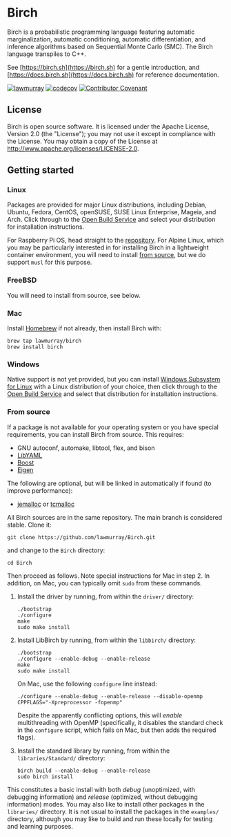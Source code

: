 # Birch

Birch is a probabilistic programming language featuring automatic
marginalization, automatic conditioning, automatic differentiation, and
inference algorithms based on Sequential Monte Carlo (SMC). The Birch language
transpiles to C++.

See [https://birch.sh](https://birch.sh) for a gentle introduction, and
[https://docs.birch.sh](https://docs.birch.sh) for reference documentation.

[![lawmurray](https://circleci.com/gh/lawmurray/Birch.svg?style=shield)](https://circleci.com/gh/lawmurray/Birch) [![codecov](https://codecov.io/gh/lawmurray/Birch/graph/badge.svg)](https://codecov.io/gh/lawmurray/Birch) [![Contributor Covenant](https://img.shields.io/badge/Contributor%20Covenant-v2.0%20adopted-ff69b4.svg)](https://github.com/lawmurray/Birch/blob/master/CODE_OF_CONDUCT.md) 


## License

Birch is open source software. It is licensed under the Apache License,
Version 2.0 (the "License"); you may not use it except in compliance with the
License. You may obtain a copy of the License at
<http://www.apache.org/licenses/LICENSE-2.0>.


## Getting started

### Linux

Packages are provided for major Linux distributions, including Debian, Ubuntu,
Fedora, CentOS, openSUSE, SUSE Linux Enterprise, Mageia, and Arch. Click
through to the [Open Build
Service](https://software.opensuse.org//download.html?project=home%3Alawmurray%3Abirch&package=birch)
and select your distribution for installation instructions.

For Raspberry Pi OS, head straight to the
[repository](https://download.opensuse.org/repositories/home:/lawmurray:/birch/).
For Alpine Linux, which you may be particularly interested in for installing
Birch in a lightweight container environment, you will need to install [from
source](#from-source), but we do support `musl` for this purpose.

### FreeBSD

You will need to install from source, see below.

### Mac

Install [Homebrew](https://brew.sh) if not already, then install Birch with:

    brew tap lawmurray/birch
    brew install birch

### Windows

Native support is not yet provided, but you can install [Windows Subsystem for
Linux](https://docs.microsoft.com/en-us/windows/wsl/install-win10) with a
Linux distribution of your choice, then click through to the [Open Build
Service](https://software.opensuse.org//download.html?project=home%3Alawmurray%3Abirch&package=birch)
and select that distribution for installation instructions.

### From source

If a package is not available for your operating system or you have special
requirements, you can install Birch from source. This requires:

  * GNU autoconf, automake, libtool, flex, and bison
  * [LibYAML](https://pyyaml.org/wiki/LibYAML)
  * [Boost](https://boost.org)
  * [Eigen](https://eigen.tuxfamily.org)

The following are optional, but will be linked in automatically if found (to
improve performance):

  * [jemalloc](http://jemalloc.net/) or
    [tcmalloc](https://gperftools.github.io/gperftools/tcmalloc.html)

All Birch sources are in the same repository. The main branch is considered
stable. Clone it:

    git clone https://github.com/lawmurray/Birch.git

and change to the `Birch` directory:

    cd Birch

Then proceed as follows. Note special instructions for Mac in step 2. In
addition, on Mac, you can typically omit `sudo` from these commands.

1. Install the driver by running, from within the `driver/` directory:

       ./bootstrap
       ./configure
       make
       sudo make install

2. Install LibBirch by running, from within the `libbirch/` directory:

       ./bootstrap
       ./configure --enable-debug --enable-release
       make
       sudo make install

   On Mac, use the following `configure` line instead:

       ./configure --enable-debug --enable-release --disable-openmp CPPFLAGS="-Xpreprocessor -fopenmp"

   Despite the apparently conflicting options, this will *enable*
   multithreading with OpenMP (specifically, it disables the standard check in
   the `configure` script, which fails on Mac, but then adds the required
   flags).

3. Install the standard library by running, from within the
   `libraries/Standard/` directory:

       birch build --enable-debug --enable-release
       sudo birch install

This constitutes a basic install with both *debug* (unoptimized, with
debugging information) and *release* (optimized, without debugging
information) modes. You may also like to install other packages in the
`libraries/` directory. It is not usual to install the packages in the
`examples/` directory, although you may like to build and run these locally
for testing and learning purposes.
